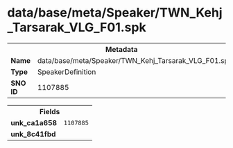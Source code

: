 <h1>data/base/meta/Speaker/TWN_Kehj_Tarsarak_VLG_F01.spk</h1><table><tr><th colspan="100%">Metadata</th></tr><tr><td><b>Name</b></td><td>data/base/meta/Speaker/TWN_Kehj_Tarsarak_VLG_F01.spk</td></tr><tr><td><b>Type</b></td><td>SpeakerDefinition</td></tr><tr><td><b>SNO ID</b></td><td>1107885</td></tr></table>

<table><tr><th colspan="100%">Fields</th></tr><tr><td><b>unk_ca1a658</b></td><td><code>1107885</code></td></tr><tr><td><b>unk_8c41fbd</b></td><td></td></tr></table>

